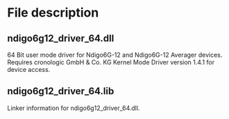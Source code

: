 # File description

## ndigo6g12_driver_64.dll
64 Bit user mode driver for Ndigo6G-12 and Ndigo6G-12 Averager devices. Requires cronologic GmbH & Co. KG Kernel Mode Driver version  1.4.1 for device access.

## ndigo6g12_driver_64.lib
Linker information for ndigo6g12_driver_64.dll.
